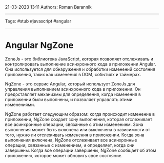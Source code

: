 21-03-2023
13:11
Authors: Roman Barannik
***
Tags: #stub #javascript #angular 
***
# Angular NgZone

ZoneJs - это библиотека JavaScript, которая позволяет отслеживать и контролировать выполнение асинхронного кода в приложении Angular. Она используется для обнаружения и обработки изменений состояния приложения, таких как изменения в DOM, событиях и таймерах.

NgZone - это сервис Angular, который использует ZoneJs для управления выполнением асинхронного кода в приложении. Он предоставляет механизмы для определения, когда изменения в приложении были выполнены, и позволяет управлять этими изменениями.

NgZone работает следующим образом: когда происходит изменение в приложении, NgZone создает зону выполнения, которая отслеживает все асинхронные операции, связанные с этим изменением. Зона выполнения может быть включена или выключена в зависимости от того, нужно ли отслеживать изменения в приложении. Когда зона выполнения включена, NgZone отслеживает все асинхронные операции, связанные с изменением, и определяет, когда они завершены. Когда все операции завершены, NgZone сообщает об этом приложению, которое может обновить свое состояние.


